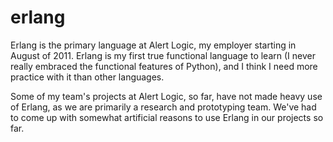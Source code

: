 erlang
======

Erlang is the primary language at Alert Logic, my employer starting in August 
of 2011. Erlang is my first true functional language to learn (I never really 
embraced the functional features of Python), and I think I need more practice 
with it than other languages.

Some of my team's projects at Alert Logic, so far, have not made heavy use of 
Erlang, as we are primarily a research and prototyping team. We've had to come 
up with somewhat artificial reasons to use Erlang in our projects so far.


